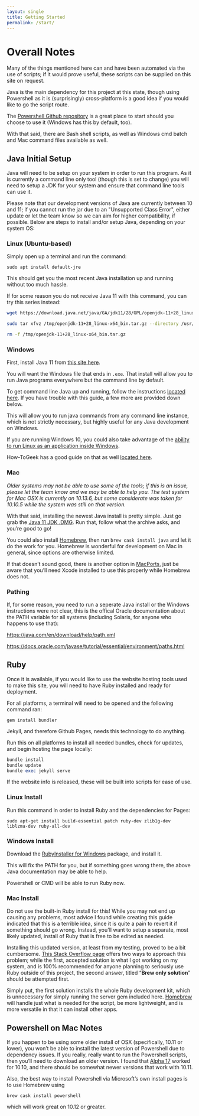 ```yaml
---
layout: single
title: Getting Started
permalink: /start/
---
```

# Overall Notes

Many of the things mentioned here can and have been automated via the use of scripts; if it would prove useful, these scripts can be supplied on this site on request.

Java is the main dependency for this project at this state, though using Powershell as it is (surprisingly) cross-platform is a good idea if you would like to go the script route.

The [Powershell Github repository](https://github.com/PowerShell/PowerShell#get-powershell) is a great place to start should you choose to use it (Windows has this by default, too).

With that said, there are Bash shell scripts, as well as Windows cmd batch and Mac command files available as well.

## Java Initial Setup

Java will need to be setup on your system in order to run this program. As it is currently a command line only tool (though this is set to change) you will need to setup a JDK for your system and ensure that command line tools can use it. 

Please note that our development versions of Java are currently between 10 and 11; if you cannot run the jar due to an "Unsupported Class Error", either update or let the team know so we can aim for higher compatibility, if possible. Below are steps to install and/or setup Java, depending on your system OS:

### Linux (Ubuntu-based)

Simply open up a terminal and run the command:

`sudo apt install default-jre`

This should get you the most recent Java installation up and running without too much hassle. 

If for some reason you do not receive Java 11 with this command, you can try this series instead:

```bash
wget https://download.java.net/java/GA/jdk11/28/GPL/openjdk-11+28_linux-x64_bin.tar.gz -O /tmp/openjdk-11+28_linux-x64_bin.tar.gz

sudo tar xfvz /tmp/openjdk-11+28_linux-x64_bin.tar.gz --directory /usr/lib/jvm

rm -f /tmp/openjdk-11+28_linux-x64_bin.tar.gz
```

### Windows

First, install Java 11 from [this site here](https://www.oracle.com/technetwork/java/javase/downloads/jdk11-downloads-5066655.html).

You will want the Windows file that ends in `.exe`. That install will allow you to run Java programs everywhere but the command line by default.

To get command line Java up and running, follow the instructions [located here](https://javatutorial.net/set-java-home-windows-10). If you have trouble with this guide, a few more are provided down below.

This will allow you to run java commands from any command line instance, which is not strictly necessary, but highly useful for any Java development on Windows.

If you are running Windows 10, you could also take advantage of the [ability to run Linux as an application inside Windows](https://docs.microsoft.com/en-us/windows/wsl/install-win10).

How-ToGeek has a good guide on that as well [located here](https://www.howtogeek.com/249966/how-to-install-and-use-the-linux-bash-shell-on-windows-10/).

### Mac

_Older systems may not be able to use some of the tools; if this is an issue, please let the team know and we may be able to help you. The test system for Mac OSX is currently on 10.13.6, but some considerate was taken for 10.10.5 while the system was still on that version._

With that said, installing the newest Java install is pretty simple. Just go grab the [Java 11 JDK .DMG](https://www.oracle.com/technetwork/java/javase/downloads/index.html). Run that, follow what the archive asks, and you’re good to go!

You could also install [Homebrew](https://brew.sh/), then run `brew cask install java` and let it do the work for you. Homebrew is wonderful for development on Mac in general, since options are otherwise limited.

If that doesn’t sound good, there is another option in [MacPorts](https:/www.macports.org/install.php), just be aware that you’ll need Xcode installed to use this properly while Homebrew does not.

### Pathing

If, for some reason, you need to run a seperate Java install or the Windows instructions were not clear, this is the offical Oracle documentation about the PATH variable for all systems (including Solaris, for anyone who happens to use that):

<https://java.com/en/download/help/path.xml>

<https://docs.oracle.com/javase/tutorial/essential/environment/paths.html>

## Ruby

Once it is available, if you would like to use the website hosting tools used to make this site, you will need to have Ruby installed and ready for deployment. 

For all platforms, a terminal will need to be opened and the following command ran:

`gem install bundler`

Jekyll, and therefore Github Pages, needs this technology to do anything.

Run this on all platforms to install all needed bundles, check for updates, and begin hosting the page locally:

```Ruby
bundle install
bundle update
bundle exec jekyll serve
```

If the website info is released, these will be built into scripts for ease of use.

### Linux Install

Run this command in order to install Ruby and the dependencies for Pages:

`sudo apt-get install build-essential patch ruby-dev zlib1g-dev liblzma-dev ruby-all-dev`

### Windows Install

Download the [RubyInstaller for Windows](https://rubyinstaller.org/) package, and install it. 

This will fix the PATH for you, but if something goes wrong there, the above Java documentation may be able to help.

Powershell or CMD will be able to run Ruby now.

### Mac Install

Do not use the built-in Ruby install for this! While you may not end up causing any problems, most advice I found while creating this guide indicated that this is a terrible idea, since it is quite a pain to revert it if something should go wrong. Instead, you'll want to setup a separate, most likely updated, install of Ruby that is free to be edited as needed.

Installing this updated version, at least from my testing, proved to be a bit cumbersome. [This Stack Overflow page](https://stackoverflow.com/questions/38194032/how-to-update-ruby-version-2-0-0-to-the-latest-version-in-mac-osx-yosemite) offers two ways to approach this problem; while the first, accepted solution is what I got working on my system, and is 100% recommended for anyone planning to seriously use Ruby outside of this project, the second answer, titled “**Brew only solution**” should be attempted first.

Simply put, the first solution installs the whole Ruby development kit, which is unnecessary for simply running the server gem included here. [Homebrew](https://brew.sh/) will handle just what is needed for the script, be more lightweight, and is more versatile 
in that it can install other apps.

## Powershell on Mac Notes

If you happen to be using some older install of OSX (specifically, 10.11 or lower), you won’t be able to install the latest version of Powershell due to dependency issues. If you really, really want to run the Powershell scripts, then you’ll need to download an older version. I found that [Alpha 17](https://github.com/PowerShell/PowerShell/releases/tag/v6.0.0-alpha.17) worked for 10.10, and there should be somewhat newer versions that work with 10.11. 

Also, the best way to install Powershell via Microsoft’s own install pages is to use Homebrew using 

`brew cask install powershell`

which will work great on 10.12 or greater.